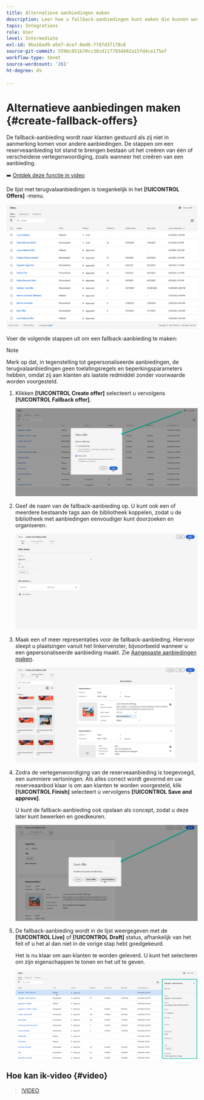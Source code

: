 ```yaml
---
title: Alternatieve aanbiedingen maken
description: Leer hoe u fallback-aanbiedingen kunt maken die kunnen worden weergegeven voor klanten die niet in aanmerking komen voor een aanbieding
topic: Integrations
role: User
level: Intermediate
exl-id: 9ba16ad9-a5e7-4ce7-8ed6-7707d37178c6
source-git-commit: 5596c851b70cc38cd117793d492a15fd4ce175ef
workflow-type: tm+mt
source-wordcount: '261'
ht-degree: 4%

---
```


# Alternatieve aanbiedingen maken {#create-fallback-offers}

De fallback-aanbieding wordt naar klanten gestuurd als zij niet in aanmerking komen voor andere aanbiedingen. De stappen om een reserveaanbieding tot stand te brengen bestaan uit het creëren van één of verscheidene vertegenwoordiging, zoals wanneer het creëren van een aanbieding.

➡️ [Ontdek deze functie in video](#video)

De lijst met terugvalaanbiedingen is toegankelijk in het **[!UICONTROL Offers]** -menu.

![](../assets/offers_list.png)

Voer de volgende stappen uit om een fallback-aanbieding te maken:

>[!NOTE]
>
>Merk op dat, in tegenstelling tot gepersonaliseerde aanbiedingen, de terugvalaanbiedingen geen toelatingsregels en beperkingsparameters hebben, omdat zij aan klanten als laatste redmiddel zonder voorwaarde worden voorgesteld.

1. Klikken **[!UICONTROL Create offer]** selecteert u vervolgens **[!UICONTROL Fallback offer]**.

   ![](../assets/create_fallback.png)

1. Geef de naam van de fallback-aanbieding op. U kunt ook een of meerdere bestaande tags aan de bibliotheek koppelen, zodat u de bibliotheek met aanbiedingen eenvoudiger kunt doorzoeken en organiseren.

   ![](../assets/fallback_details.png)

1. Maak een of meer representaties voor de fallback-aanbieding. Hiervoor sleept u plaatsingen vanuit het linkervenster, bijvoorbeeld wanneer u een gepersonaliseerde aanbieding maakt. Zie [Aangepaste aanbiedingen maken](../offer-library/creating-personalized-offers.md).

   ![](../assets/fallback_content.png)

1. Zodra de vertegenwoordiging van de reserveaanbieding is toegevoegd, een summiere vertoningen. Als alles correct wordt gevormd en uw reserveaanbod klaar is om aan klanten te worden voorgesteld, klik **[!UICONTROL Finish]** selecteert u vervolgens **[!UICONTROL Save and approve]**.

   U kunt de fallback-aanbieding ook opslaan als concept, zodat u deze later kunt bewerken en goedkeuren.

   ![](../assets/fallback_review.png)

1. De fallback-aanbieding wordt in de lijst weergegeven met de **[!UICONTROL Live]** of **[!UICONTROL Draft]** status, afhankelijk van het feit of u het al dan niet in de vorige stap hebt goedgekeurd.

   Het is nu klaar om aan klanten te worden geleverd. U kunt het selecteren om zijn eigenschappen te tonen en het uit te geven. <!-- no suppression? -->

   ![](../assets/fallback_created.png)

## Hoe kan ik-video {#video}

>[!VIDEO](https://video.tv.adobe.com/v/329383?quality=12)

